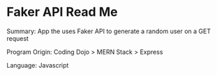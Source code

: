 # Faker API Read Me

Summary: App the uses Faker API to generate a random user on a GET request

Program Origin: Coding Dojo > MERN Stack > Express

Language: Javascript